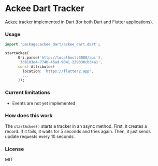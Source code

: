 # Ackee Dart Tracker
[Ackee](https://ackee.electerious.com/) tracker implemented in Dart (for both Dart and Flutter applications).


### Usage
```dart
import 'package:ackee_dart/ackee_dart.dart';

startAckee(
      Uri.parse('http://localhost:3000/api'),
      '3d8183e4-774b-45ad-9041-229338cb34a1',
      const Attributes(
        location: 'https://flutter2.app',
        ...
      ));
```


### Current limitations
- Events are not yet implemented


### How does this work
The `startAckee()` starts a tracker in an async method. First, it creates a record. If it fails, it waits for 5 seconds and tries again. Then, it just sends update requests every 10 seconds.


### License
MIT